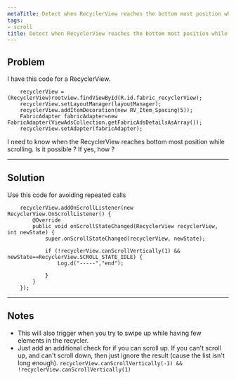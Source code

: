 ```yaml
---
metaTitle: Detect when RecyclerView reaches the bottom most position while scrolling
tags:
- scroll
title: Detect when RecyclerView reaches the bottom most position while scrolling
---
```


## Problem

I have this code for a RecyclerView.



```
    recyclerView = (RecyclerView)rootview.findViewById(R.id.fabric_recyclerView);
    recyclerView.setLayoutManager(layoutManager);
    recyclerView.addItemDecoration(new RV_Item_Spacing(5));
    FabricAdapter fabricAdapter=new FabricAdapter(ViewAdsCollection.getFabricAdsDetailsAsArray());
    recyclerView.setAdapter(fabricAdapter);

```

I need to know when the RecyclerView reaches bottom most position while scrolling. Is it possible ? If yes, how ?



---

## Solution

Use this code for avoiding repeated calls



```
    recyclerView.addOnScrollListener(new RecyclerView.OnScrollListener() {
        @Override
        public void onScrollStateChanged(RecyclerView recyclerView, int newState) {
            super.onScrollStateChanged(recyclerView, newState);

            if (!recyclerView.canScrollVertically(1) && newState==RecyclerView.SCROLL_STATE_IDLE) {
                Log.d("-----","end");
                
            }
        }
    });

```


---

## Notes

- This will also trigger when you try to swipe up while having few elements in the recycler.
- Just add an additional check for if you can scroll up. If you can't scroll up, and can't scroll down, then just ignore the result (cause the list isn't long enough). `recyclerView.canScrollVertically(-1) && !recyclerView.canScrollVertically(1)`
